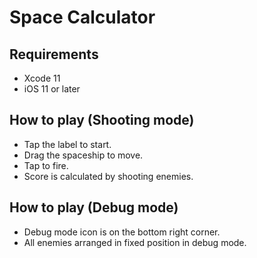 Space Calculator
================

Requirements
------------
* Xcode 11
* iOS 11 or later

How to play (Shooting mode)
---------------------------
* Tap the label to start.
* Drag the spaceship to move.
* Tap to fire.
* Score is calculated by shooting enemies.

How to play (Debug mode)
------------------------
* Debug mode icon is on the bottom right corner.
* All enemies arranged in fixed position in debug mode.
